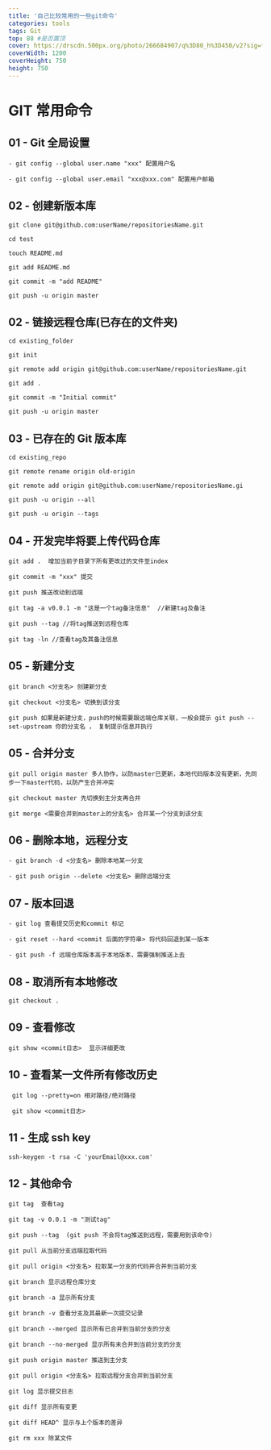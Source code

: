 ```yaml
---
title: '自己比较常用的一些git命令'
categories: tools
tags: Git
top: 88 #是否置顶
cover: https://drscdn.500px.org/photo/266684907/q%3D80_h%3D450/v2?sig=fddd93a565bfc0a0a823bc71cd0423438214b85fcf84920f0a505614f87b5e75
coverWidth: 1200
coverHeight: 750
height: 750
---
```


# GIT 常用命令

<!--more-->

## 01 - Git 全局设置

```
- git config --global user.name "xxx" 配置用户名

- git config --global user.email "xxx@xxx.com" 配置用户邮箱

```

## 02 - 创建新版本库

```
git clone git@github.com:userName/repositoriesName.git

cd test

touch README.md

git add README.md

git commit -m "add README"

git push -u origin master
```

## 02 - 链接远程仓库(已存在的文件夹)

```
cd existing_folder

git init

git remote add origin git@github.com:userName/repositoriesName.git

git add .

git commit -m "Initial commit"

git push -u origin master

```

## 03 - 已存在的 Git 版本库

```
cd existing_repo

git remote rename origin old-origin

git remote add origin git@github.com:userName/repositoriesName.gi

git push -u origin --all

git push -u origin --tags

```

## 04 - 开发完毕将要上传代码仓库

```
git add .  增加当前子目录下所有更改过的文件至index

git commit -m "xxx" 提交

git push 推送改动到远端

git tag -a v0.0.1 -m "这是一个tag备注信息"  //新建tag及备注

git push --tag //将tag推送到远程仓库

git tag -ln //查看tag及其备注信息
```

## 05 - 新建分支

```
git branch <分支名> 创建新分支

git checkout <分支名> 切换到该分支

git push 如果是新建分支，push的时候需要跟远端仓库关联，一般会提示 git push --set-upstream 你的分支名 ， 复制提示信息并执行
```

## 05 - 合并分支

```
git pull origin master 多人协作，以防master已更新，本地代码版本没有更新，先同步一下master代码，以防产生合并冲突

git checkout master 先切换到主分支再合并

git merge <需要合并到master上的分支名> 合并某一个分支到该分支

```

## 06 - 删除本地，远程分支

```
- git branch -d <分支名> 删除本地某一分支

- git push origin --delete <分支名> 删除远端分支
```

## 07 - 版本回退

```
- git log 查看提交历史和commit 标记

- git reset --hard <commit 后面的字符串> 将代码回退到某一版本

- git push -f 远端仓库版本高于本地版本，需要强制推送上去
```

## 08 - 取消所有本地修改

```
git checkout .
```

## 09 - 查看修改

```
git show <commit日志>  显示详细更改
```

## 10 - 查看某一文件所有修改历史

```
 git log --pretty=on 相对路径/绝对路径

 git show <commit日志>
```

## 11 - 生成 ssh key

```
ssh-keygen -t rsa -C 'yourEmail@xxx.com'

```

## 12 - 其他命令

```
git tag  查看tag

git tag -v 0.0.1 -m "测试tag"

git push --tag  (git push 不会将tag推送到远程，需要用到该命令)

git pull 从当前分支远端拉取代码

git pull origin <分支名> 拉取某一分支的代码并合并到当前分支

git branch 显示远程仓库分支

git branch -a 显示所有分支

git branch -v 查看分支及其最新一次提交记录

git branch --merged 显示所有已合并到当前分支的分支

git branch --no-merged 显示所有未合并到当前分支的分支

git push origin master 推送到主分支

git pull origin <分支名> 拉取远程分支合并到当前分支

git log 显示提交日志

git diff 显示所有变更

git diff HEAD^ 显示与上个版本的差异

git rm xxx 除某文件
```
